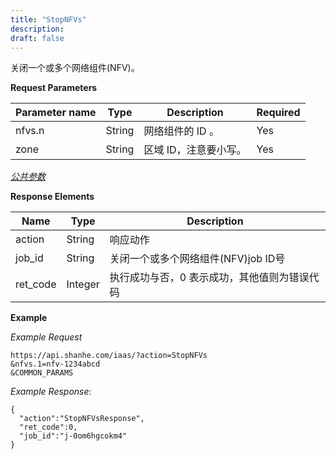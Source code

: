 ```yaml
---
title: "StopNFVs"
description: 
draft: false
---
```




关闭一个或多个网络组件(NFV)。

**Request Parameters**

| Parameter name | Type | Description | Required |
| --- | --- | --- | --- |
| nfvs.n | String | 网络组件的 ID 。 | Yes |
| zone | String | 区域 ID，注意要小写。 | Yes |

[_公共参数_](../../../parameters/)

**Response Elements**

| Name | Type | Description |
| --- | --- | --- |
| action | String | 响应动作 |
| job_id | String | 关闭一个或多个网络组件(NFV)job ID号 |
| ret_code | Integer | 执行成功与否，0 表示成功，其他值则为错误代码 |

**Example**

_Example Request_

```
https://api.shanhe.com/iaas/?action=StopNFVs
&nfvs.1=nfv-1234abcd
&COMMON_PARAMS
```

_Example Response_:

```
{
  "action":"StopNFVsResponse",
  "ret_code":0,
  "job_id":"j-0om6hgcokm4"
}
```
